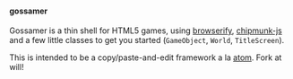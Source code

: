 #### gossamer

Gossamer is a thin shell for HTML5 games, using [browserify](https://github.com/substack/browserify), [chipmunk-js](https://github.com/josephg/chipmunk-js) and a few little classes to get you started (`GameObject`, `World`, `TitleScreen`).

This is intended to be a copy/paste-and-edit framework a la [atom](https://github.com/nornagon/atom). Fork at will!
